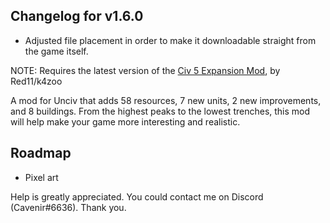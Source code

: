 ## Changelog for v1.6.0
- Adjusted file placement in order to make it downloadable straight from the game itself.

NOTE: Requires the latest version of the [Civ 5 Expansion Mod](https://github.com/k4zoo/Civ5ExpansionMod), by Red11/k4zoo

A mod for Unciv that adds 58 resources, 7 new units, 2 new improvements, and 8 buildings. From the highest peaks to the lowest trenches, this mod will help make your game more interesting and realistic.

## Roadmap
- Pixel art

Help is greatly appreciated. You could contact me on Discord (Cavenir#6636). Thank you.
